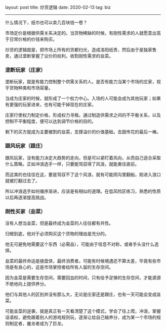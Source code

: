 layout: post
title: 炒货逻辑
date: 2020-02-13
tag: biz

------

什么情况下，纸巾也可以卖几百块钱一卷？

市场定价是根据供需关系决定的。当货物稀缺的时候，有刚性需求的人就愿意出高于日常价格的价钱来购买。

炒货的逻辑就是，把市场上所有的货都扫光，造成洛阳纸贵，然后由于是独家售卖，通过垄断掌握了议价的权利，收割刚性需求的韭菜。


### 垄断玩家（庄家）

垄断玩家，就是有能力控制整个供需关系的人。是否有能力当某个市场的庄家，视乎货物种类和市场容量。

当成为庄家的时候，就形成了一个权力中心。入场的人可能会成为其他玩家；如果有更强的玩家进来，也有可能干掉现在的庄家。

庄家行使权力制定价格，形成权力寻租。通过制造供需求之间的不平衡关系，以及控制不平衡程度，便可以达到调节价格的目的。

剩下的买方就成为主要被割的韭菜，支撑溢价的价值基础，击鼓传花的最后一棒。


### 跟风玩家（跟庄）

跟风玩家，没有能力决定大趋势的走向，但是可以紧盯着风向，从而自己适合采取什么策略。正如冲浪选手一样，只要能驾驭得了风浪，就能勇往直前。

而这类的也往往在这，要是驾驭不了这个风浪，就有可能阴沟里翻船，刚进入浪口就被打翻过去了。

所以冲浪选手如何循序渐进，应该是有相似的道理。在低风险区练习，熟悉的性质以后再逐渐提高挑战。


### 刚性买家（韭菜）

没有人想当韭菜，但是最终成为韭菜的人往往都有共性。

归根到底，他对于必须购买这个货物的理由是充分的。

他无可避免地需要这个东西（必需品），可能由于信息不对称，或者手头没什么选择。

韭菜的最终命运是接盘侠，最终消费者。可能有时候境遇还不算太差，毕竟有些市场是有良心的，这是市场掌控者给所有人留的生存空间。

因为韭菜是需要生存空间，需要回血的时间，只有给予足够的生存空间，才能源源不绝地向上提供养分。

他们与其他人的区别并没有那么大，无论是庄家还是跟庄，也有一天可能会变成韭菜。

可能韭菜的逆袭，就是真正有一天看清楚了这个模式，学会了往上爬，冲浪，掌握话语权，避免跟着别人的游戏规则玩，逐渐让给自己输养分，成为某一个市场的规则制定者，屠龙者成为了巨龙。


